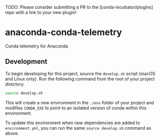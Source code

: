 TODO: Please consider submitting a PR to the [conda-incubator/plugins] repo with a link to your new plugin!

# anaconda-conda-telemetry

Conda telemetry for Anaconda

## Development

To begin developing for this project, source the `develop.sh` script (macOS and Linux only).
Run the following command from the root of your project directory.

```bash
source develop.sh
```

This will create a new environment in the `./env` folder of your project and modifies
`CONDA_EXE` to point to an isolated version of conda within this environment.

To update this environment when new dependencies are added to `environment.yml`, you
can run the same `source develop.sh` command as above.
